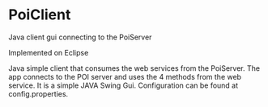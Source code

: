 PoiClient
=========

Java client gui connecting to the PoiServer

Implemented on Eclipse

Java simple client that consumes the web services from the PoiServer. 
The app connects to the POI server and uses the 4 methods from the web service. 
It is a simple JAVA Swing Gui. Configuration can be found at config.properties.
